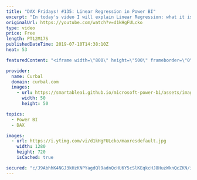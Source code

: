```yaml
---
title: "DAX Fridays! #135: Linear Regression in Power BI"
excerpt: "In today's video I will explain Linear Regression: what it is, how it is used and how to calculate it in Power BI. Happy summer! #curbal #powerbi #dax #daxfridays Get Northwind Dataset: https://www.youtube.com/watch?v=k3NMIlLffrU  Link to DAX Fridays survey: http://bit.ly/2MMM4KK    Here you can download"
originalUrl: https://youtube.com/watch?v=d1kHgFULcko
type: video
price: Free
length: PT12M17S
publishedDateTime: 2019-07-10T14:38:10Z
heat: 53

featuredContent: "<iframe width=\"800\" height=\"500\" frameborder=\"0\" src=\"https://www.youtube.com/embed/d1kHgFULcko\" allow=\"accelerometer; autoplay; encrypted-media; gyroscope; picture-in-picture\" allowfullscreen></iframe>"

provider:
  name: Curbal
  domain: curbal.com
  images:
    - url: https://smartableai.github.io/microsoft-power-bi/assets/images/organizations/curbal.com-50x50.jpg
      width: 50
      height: 50

topics:
  - Power BI
  - DAX

images:
  - url: https://i.ytimg.com/vi/d1kHgFULcko/maxresdefault.jpg
    width: 1280
    height: 720
    isCached: true

secured: "c/J9AbhhK4NGJ3kHzKNPYagdQl9adnQcHU6Y5cSlKEqkcHJ8HuzWknQcZKN/iBhTBpIx9TSRdBcuUVQT8F8S5udi61tJVnxMHWuiU2tScLZryOgwLCGoG2U0MM6h/ZCJWK5xZ1LAEsrdY1EnZ4Kj9MfDAeeoxLJ69dJXcDpgvgrRS7MZxfnvi5p/l/DekftvMkuDJXk++2fL3hZLXStSgUal7QLkzKKY6RFEL8bfGMghVnxflBtmp4QFrS5JUIjr0MqsUv6aO4Q0ajG5ar5GzfLMG0I6cpS8wuYFldMnMVgjYbW5JsKt9GCaaxUoRugoeXYHAUqzCAJFWSy8rpsYcidAVsCfCoeFVUJmJQcLgLWNfwmkJFHG3l37YMd+tQvqy2SvSwOXr49GyQXTsy8dPWz+S9uSWe82cv1NOWAlw7g=;otKLsy1lvRyXo44GXTYwEA=="
---
```


